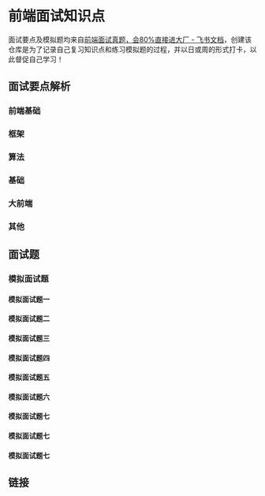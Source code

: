 # 前端面试知识点

面试要点及模拟题均来自[前端面试真题，会80%直接进大厂 - 飞书文档](https://bytedance.feishu.cn/base/app8Ok6k9qafpMkgyRbfgxeEnet)，创建该仓库是为了记录自己复习知识点和练习模拟题的过程，并以日或周的形式打卡，以此督促自己学习！

## 面试要点解析

### 前端基础

### 框架

### 算法

### 基础

### 大前端

### 其他

## 面试题

### 模拟面试题

#### 模拟面试题一

#### 模拟面试题二

#### 模拟面试题三

#### 模拟面试题四

#### 模拟面试题五

#### 模拟面试题六

#### 模拟面试题七

#### 模拟面试题七

#### 模拟面试题七

## 链接
